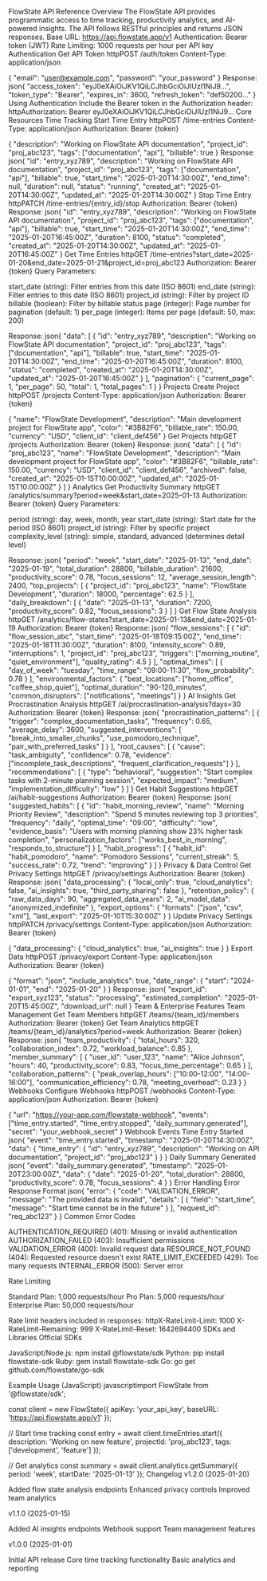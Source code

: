 
FlowState API Reference
Overview
The FlowState API provides programmatic access to time tracking, productivity analytics, and AI-powered insights. The API follows RESTful principles and returns JSON responses.
Base URL: https://api.flowstate.app/v1
Authentication: Bearer token (JWT)
Rate Limiting: 1000 requests per hour per API key
Authentication
Get API Token
httpPOST /auth/token
Content-Type: application/json

{
  "email": "user@example.com",
  "password": "your_password"
}
Response:
json{
  "access_token": "eyJ0eXAiOiJKV1QiLCJhbGciOiJIUzI1NiJ9...",
  "token_type": "Bearer",
  "expires_in": 3600,
  "refresh_token": "def50200..."
}
Using Authentication
Include the Bearer token in the Authorization header:
httpAuthorization: Bearer eyJ0eXAiOiJKV1QiLCJhbGciOiJIUzI1NiJ9...
Core Resources
Time Tracking
Start Time Entry
httpPOST /time-entries
Content-Type: application/json
Authorization: Bearer {token}

{
  "description": "Working on FlowState API documentation",
  "project_id": "proj_abc123",
  "tags": ["documentation", "api"],
  "billable": true
}
Response:
json{
  "id": "entry_xyz789",
  "description": "Working on FlowState API documentation",
  "project_id": "proj_abc123",
  "tags": ["documentation", "api"],
  "billable": true,
  "start_time": "2025-01-20T14:30:00Z",
  "end_time": null,
  "duration": null,
  "status": "running",
  "created_at": "2025-01-20T14:30:00Z",
  "updated_at": "2025-01-20T14:30:00Z"
}
Stop Time Entry
httpPATCH /time-entries/{entry_id}/stop
Authorization: Bearer {token}
Response:
json{
  "id": "entry_xyz789",
  "description": "Working on FlowState API documentation",
  "project_id": "proj_abc123",
  "tags": ["documentation", "api"],
  "billable": true,
  "start_time": "2025-01-20T14:30:00Z",
  "end_time": "2025-01-20T16:45:00Z",
  "duration": 8100,
  "status": "completed",
  "created_at": "2025-01-20T14:30:00Z",
  "updated_at": "2025-01-20T16:45:00Z"
}
Get Time Entries
httpGET /time-entries?start_date=2025-01-20&end_date=2025-01-21&project_id=proj_abc123
Authorization: Bearer {token}
Query Parameters:

start_date (string): Filter entries from this date (ISO 8601)
end_date (string): Filter entries to this date (ISO 8601)
project_id (string): Filter by project ID
billable (boolean): Filter by billable status
page (integer): Page number for pagination (default: 1)
per_page (integer): Items per page (default: 50, max: 200)

Response:
json{
  "data": [
    {
      "id": "entry_xyz789",
      "description": "Working on FlowState API documentation",
      "project_id": "proj_abc123",
      "tags": ["documentation", "api"],
      "billable": true,
      "start_time": "2025-01-20T14:30:00Z",
      "end_time": "2025-01-20T16:45:00Z",
      "duration": 8100,
      "status": "completed",
      "created_at": "2025-01-20T14:30:00Z",
      "updated_at": "2025-01-20T16:45:00Z"
    }
  ],
  "pagination": {
    "current_page": 1,
    "per_page": 50,
    "total": 1,
    "total_pages": 1
  }
}
Projects
Create Project
httpPOST /projects
Content-Type: application/json
Authorization: Bearer {token}

{
  "name": "FlowState Development",
  "description": "Main development project for FlowState app",
  "color": "#3B82F6",
  "billable_rate": 150.00,
  "currency": "USD",
  "client_id": "client_def456"
}
Get Projects
httpGET /projects
Authorization: Bearer {token}
Response:
json{
  "data": [
    {
      "id": "proj_abc123",
      "name": "FlowState Development",
      "description": "Main development project for FlowState app",
      "color": "#3B82F6",
      "billable_rate": 150.00,
      "currency": "USD",
      "client_id": "client_def456",
      "archived": false,
      "created_at": "2025-01-15T10:00:00Z",
      "updated_at": "2025-01-15T10:00:00Z"
    }
  ]
}
Analytics
Get Productivity Summary
httpGET /analytics/summary?period=week&start_date=2025-01-13
Authorization: Bearer {token}
Query Parameters:

period (string): day, week, month, year
start_date (string): Start date for the period (ISO 8601)
project_id (string): Filter by specific project
complexity_level (string): simple, standard, advanced (determines detail level)

Response:
json{
  "period": "week",
  "start_date": "2025-01-13",
  "end_date": "2025-01-19",
  "total_duration": 28800,
  "billable_duration": 21600,
  "productivity_score": 0.78,
  "focus_sessions": 12,
  "average_session_length": 2400,
  "top_projects": [
    {
      "project_id": "proj_abc123",
      "name": "FlowState Development",
      "duration": 18000,
      "percentage": 62.5
    }
  ],
  "daily_breakdown": [
    {
      "date": "2025-01-13",
      "duration": 7200,
      "productivity_score": 0.82,
      "focus_sessions": 3
    }
  ]
}
Get Flow State Analysis
httpGET /analytics/flow-states?start_date=2025-01-13&end_date=2025-01-19
Authorization: Bearer {token}
Response:
json{
  "flow_sessions": [
    {
      "id": "flow_session_abc",
      "start_time": "2025-01-18T09:15:00Z",
      "end_time": "2025-01-18T11:30:00Z",
      "duration": 8100,
      "intensity_score": 0.89,
      "interruptions": 1,
      "project_id": "proj_abc123",
      "triggers": ["morning_routine", "quiet_environment"],
      "quality_rating": 4.5
    }
  ],
  "optimal_times": [
    {
      "day_of_week": "tuesday",
      "time_range": "09:00-11:30",
      "flow_probability": 0.78
    }
  ],
  "environmental_factors": {
    "best_locations": ["home_office", "coffee_shop_quiet"],
    "optimal_duration": "90-120_minutes",
    "common_disruptors": ["notifications", "meetings"]
  }
}
AI Insights
Get Procrastination Analysis
httpGET /ai/procrastination-analysis?days=30
Authorization: Bearer {token}
Response:
json{
  "procrastination_patterns": [
    {
      "trigger": "complex_documentation_tasks",
      "frequency": 0.65,
      "average_delay": 3600,
      "suggested_interventions": [
        "break_into_smaller_chunks",
        "use_pomodoro_technique",
        "pair_with_preferred_tasks"
      ]
    }
  ],
  "root_causes": [
    {
      "cause": "task_ambiguity",
      "confidence": 0.78,
      "evidence": ["incomplete_task_descriptions", "frequent_clarification_requests"]
    }
  ],
  "recommendations": [
    {
      "type": "behavioral",
      "suggestion": "Start complex tasks with 2-minute planning session",
      "expected_impact": "medium",
      "implementation_difficulty": "low"
    }
  ]
}
Get Habit Suggestions
httpGET /ai/habit-suggestions
Authorization: Bearer {token}
Response:
json{
  "suggested_habits": [
    {
      "id": "habit_morning_review",
      "name": "Morning Priority Review",
      "description": "Spend 5 minutes reviewing top 3 priorities",
      "frequency": "daily",
      "optimal_time": "09:00",
      "difficulty": "low",
      "evidence_basis": "Users with morning planning show 23% higher task completion",
      "personalization_factors": ["works_best_in_morning", "responds_to_structure"]
    }
  ],
  "habit_progress": [
    {
      "habit_id": "habit_pomodoro",
      "name": "Pomodoro Sessions",
      "current_streak": 5,
      "success_rate": 0.72,
      "trend": "improving"
    }
  ]
}
Privacy & Data Control
Get Privacy Settings
httpGET /privacy/settings
Authorization: Bearer {token}
Response:
json{
  "data_processing": {
    "local_only": true,
    "cloud_analytics": false,
    "ai_insights": true,
    "third_party_sharing": false
  },
  "retention_policy": {
    "raw_data_days": 90,
    "aggregated_data_years": 2,
    "ai_model_data": "anonymized_indefinite"
  },
  "export_options": {
    "formats": ["json", "csv", "xml"],
    "last_export": "2025-01-10T15:30:00Z"
  }
}
Update Privacy Settings
httpPATCH /privacy/settings
Content-Type: application/json
Authorization: Bearer {token}

{
  "data_processing": {
    "cloud_analytics": true,
    "ai_insights": true
  }
}
Export Data
httpPOST /privacy/export
Content-Type: application/json
Authorization: Bearer {token}

{
  "format": "json",
  "include_analytics": true,
  "date_range": {
    "start": "2024-01-01",
    "end": "2025-01-20"
  }
}
Response:
json{
  "export_id": "export_xyz123",
  "status": "processing",
  "estimated_completion": "2025-01-20T15:45:00Z",
  "download_url": null
}
Team & Enterprise Features
Team Management
Get Team Members
httpGET /teams/{team_id}/members
Authorization: Bearer {token}
Get Team Analytics
httpGET /teams/{team_id}/analytics?period=week
Authorization: Bearer {token}
Response:
json{
  "team_productivity": {
    "total_hours": 320,
    "collaboration_index": 0.72,
    "workload_balance": 0.85
  },
  "member_summary": [
    {
      "user_id": "user_123",
      "name": "Alice Johnson",
      "hours": 40,
      "productivity_score": 0.83,
      "focus_time_percentage": 0.65
    }
  ],
  "collaboration_patterns": {
    "peak_overlap_hours": ["10:00-12:00", "14:00-16:00"],
    "communication_efficiency": 0.78,
    "meeting_overhead": 0.23
  }
}
Webhooks
Configure Webhooks
httpPOST /webhooks
Content-Type: application/json
Authorization: Bearer {token}

{
  "url": "https://your-app.com/flowstate-webhook",
  "events": ["time_entry.started", "time_entry.stopped", "daily_summary.generated"],
  "secret": "your_webhook_secret"
}
Webhook Events
Time Entry Started
json{
  "event": "time_entry.started",
  "timestamp": "2025-01-20T14:30:00Z",
  "data": {
    "time_entry": {
      "id": "entry_xyz789",
      "description": "Working on API documentation",
      "project_id": "proj_abc123"
    }
  }
}
Daily Summary Generated
json{
  "event": "daily_summary.generated",
  "timestamp": "2025-01-20T23:00:00Z",
  "data": {
    "date": "2025-01-20",
    "total_duration": 28800,
    "productivity_score": 0.78,
    "focus_sessions": 4
  }
}
Error Handling
Error Response Format
json{
  "error": {
    "code": "VALIDATION_ERROR",
    "message": "The provided data is invalid",
    "details": [
      {
        "field": "start_time",
        "message": "Start time cannot be in the future"
      }
    ],
    "request_id": "req_abc123"
  }
}
Common Error Codes

AUTHENTICATION_REQUIRED (401): Missing or invalid authentication
AUTHORIZATION_FAILED (403): Insufficient permissions
VALIDATION_ERROR (400): Invalid request data
RESOURCE_NOT_FOUND (404): Requested resource doesn't exist
RATE_LIMIT_EXCEEDED (429): Too many requests
INTERNAL_ERROR (500): Server error

Rate Limiting

Standard Plan: 1,000 requests/hour
Pro Plan: 5,000 requests/hour
Enterprise Plan: 50,000 requests/hour

Rate limit headers included in responses:
httpX-RateLimit-Limit: 1000
X-RateLimit-Remaining: 999
X-RateLimit-Reset: 1642694400
SDKs and Libraries
Official SDKs

JavaScript/Node.js: npm install @flowstate/sdk
Python: pip install flowstate-sdk
Ruby: gem install flowstate-sdk
Go: go get github.com/flowstate/go-sdk

Example Usage (JavaScript)
javascriptimport FlowState from '@flowstate/sdk';

const client = new FlowState({
  apiKey: 'your_api_key',
  baseURL: 'https://api.flowstate.app/v1'
});

// Start time tracking
const entry = await client.timeEntries.start({
  description: 'Working on new feature',
  projectId: 'proj_abc123',
  tags: ['development', 'feature']
});

// Get analytics
const summary = await client.analytics.getSummary({
  period: 'week',
  startDate: '2025-01-13'
});
Changelog
v1.2.0 (2025-01-20)

Added flow state analysis endpoints
Enhanced privacy controls
Improved team analytics

v1.1.0 (2025-01-15)

Added AI insights endpoints
Webhook support
Team management features

v1.0.0 (2025-01-01)

Initial API release
Core time tracking functionality
Basic analytics and reporting
